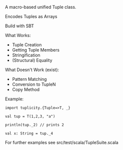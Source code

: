 A macro-based unified Tuple class.

Encodes Tuples as Arrays

Build with SBT

What Works:
 * Tuple Creation
 * Getting Tuple Members
 * Stringification
 * (Structural) Equality

What Doesn't Work (exist):
 * Pattern Matching
 * Conversion to TupleN
 * Copy Method

Example:

	import tuplicity.{Tuple=>T, _}
	
	val tup = T(1,2,3, "a")
	
	println(tup._2) // prints 2
	
	val x: String = tup._4

For further examples see src/test/scala/TupleSuite.scala
